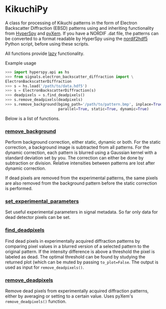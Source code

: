 # KikuchiPy

A class for processing of Kikuchi patterns in the form of Electron Backscatter Diffraction (EBSD) patterns using and
inheriting functionality from [HyperSpy](http://hyperspy.org/hyperspy-doc/current/user_guide/intro.html#what-is-hyperspy)
and [pyXem](http://pyxem.github.io/pyxem/). If you have a NORDIF .dat
file, the patterns can be converted to a format readable by HyperSpy using the
[nordif2hdf5](https://github.com/hwagit/nordif2hdf5) Python script, before
using these scripts.

All functions provide
[lazy](http://hyperspy.org/hyperspy-doc/current/user_guide/big_data.html)
functionality.

Example usage

```python
>>> import hyperspy.api as hs
>>> from signals.electron_backscatter_diffraction import \
ElectronBackscatterDiffraction
>>> s = hs.load('/path/to/data.hdf5')
>>> s = ElectronBackscatterDiffraction(s)
>>> deadpixels = s.find_deadpixels()
>>> s.remove_deadpixels(deadpixels)
>>> s.remove_background(bgimg_path='/path/to/pattern.bmp', inplace=True,
                        parallel=True, static=True, dynamic=True)
```

Below is a list of functions.

### [remove_background](https://github.com/hwagit/ebsp-pro/blob/master/signals/electron_backscatter_diffraction.py)

Perform background correction, either static, dynamic or both. For the static
correction, a background image is subtracted from all patterns. For the dynamic
correction, each pattern is blurred using a Gaussian kernel with a standard
deviation set by you. The correction can either be done by subtraction or
division. Relative intensities between patterns are lost after dynamic
correction.

If dead pixels are removed from the experimental patterns, the same pixels are
also removed from the background pattern before the static correction is
performed.

### [set_experimental_parameters](https://github.com/hwagit/ebsp-pro/blob/master/signals/electron_backscatter_diffraction.py)

Set useful experimental parameters in signal metadata. So far only data for
dead detector pixels can be set.

### [find_deadpixels](https://github.com/hwagit/ebsp-pro/blob/master/signals/electron_backscatter_diffraction.py)

Find dead pixels in experimentally acquired diffraction patterns by comparing
pixel values in a blurred version of a selected pattern to the original
pattern. If the intensity difference is above a threshold the pixel is
labeled as dead. The optimal threshold can be found by studying the returned
plot (which can be muted by passing `to_plot=False`. The output is used as
input for `remove_deadpixels()`.

### [remove_deadpixels](https://github.com/hwagit/ebsp-pro/blob/master/signals/electron_backscatter_diffraction.py)

Remove dead pixels from experimentally acquired diffraction patterns, either by
averaging or setting to a certain value. Uses pyXem's `remove_deadpixels()`
function.
